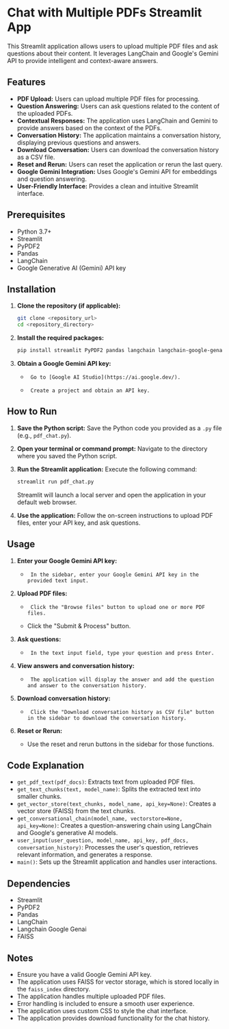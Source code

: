 # Chat with Multiple PDFs Streamlit App


This Streamlit application allows users to upload multiple PDF files and ask questions about their content. It leverages LangChain and Google's Gemini API to provide intelligent and context-aware answers.

## Features

-   **PDF Upload:** Users can upload multiple PDF files for processing.
-   **Question Answering:** Users can ask questions related to the content of the uploaded PDFs.
-   **Contextual Responses:** The application uses LangChain and Gemini to provide answers based on the context of the PDFs.
-   **Conversation History:** The application maintains a conversation history, displaying previous questions and answers.
-   **Download Conversation:** Users can download the conversation history as a CSV file.
-   **Reset and Rerun:** Users can reset the application or rerun the last query.
-   **Google Gemini Integration:** Uses Google's Gemini API for embeddings and question answering.
-   **User-Friendly Interface:** Provides a clean and intuitive Streamlit interface.

## Prerequisites

-   Python 3.7+
-   Streamlit
-   PyPDF2
-   Pandas
-   LangChain
-   Google Generative AI (Gemini) API key

## Installation

1.  **Clone the repository (if applicable):**

    ```bash
    git clone <repository_url>
    cd <repository_directory>
    ```

2.  **Install the required packages:**

    ```bash
    pip install streamlit PyPDF2 pandas langchain langchain-google-genai faiss-cpu
    ```

3.  **Obtain a Google Gemini API key:**

    -      Go to [Google AI Studio](https://ai.google.dev/).
    -      Create a project and obtain an API key.

## How to Run

1.  **Save the Python script:** Save the Python code you provided as a `.py` file (e.g., `pdf_chat.py`).

2.  **Open your terminal or command prompt:** Navigate to the directory where you saved the Python script.

3.  **Run the Streamlit application:** Execute the following command:

    ```bash
    streamlit run pdf_chat.py
    ```

    Streamlit will launch a local server and open the application in your default web browser.

4.  **Use the application:** Follow the on-screen instructions to upload PDF files, enter your API key, and ask questions.

## Usage

1.  **Enter your Google Gemini API key:**

    -      In the sidebar, enter your Google Gemini API key in the provided text input.

2.  **Upload PDF files:**

    -      Click the "Browse files" button to upload one or more PDF files.
    -   Click the "Submit & Process" button.

3.  **Ask questions:**

    -      In the text input field, type your question and press Enter.

4.  **View answers and conversation history:**

    -      The application will display the answer and add the question and answer to the conversation history.

5.  **Download conversation history:**

    -      Click the "Download conversation history as CSV file" button in the sidebar to download the conversation history.

6.  **Reset or Rerun:**

    -   Use the reset and rerun buttons in the sidebar for those functions.

## Code Explanation

-   `get_pdf_text(pdf_docs)`: Extracts text from uploaded PDF files.
-   `get_text_chunks(text, model_name)`: Splits the extracted text into smaller chunks.
-   `get_vector_store(text_chunks, model_name, api_key=None)`: Creates a vector store (FAISS) from the text chunks.
-   `get_conversational_chain(model_name, vectorstore=None, api_key=None)`: Creates a question-answering chain using LangChain and Google's generative AI models.
-   `user_input(user_question, model_name, api_key, pdf_docs, conversation_history)`: Processes the user's question, retrieves relevant information, and generates a response.
-   `main()`: Sets up the Streamlit application and handles user interactions.

## Dependencies

-   Streamlit
-   PyPDF2
-   Pandas
-   LangChain
-   Langchain Google Genai
-   FAISS

## Notes

-   Ensure you have a valid Google Gemini API key.
-   The application uses FAISS for vector storage, which is stored locally in the `faiss_index` directory.
-   The application handles multiple uploaded PDF files.
-   Error handling is included to ensure a smooth user experience.
-   The application uses custom CSS to style the chat interface.
-   The application provides download functionality for the chat history.


